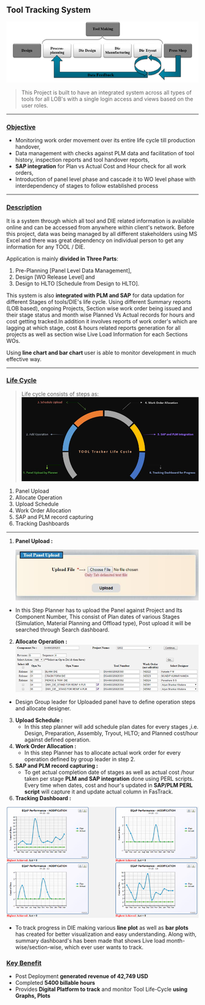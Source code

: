 ## Tool Tracking System

![enter image description here](https://github.com/ankesh-verma/PERL/blob/main/FasTrack%20Tool%20Tracker/images/Die_lifeCycle.png?raw=true)

> This Project is built to have an integrated system across all types of tools for all LOB's with a single login access and views based on the user roles.
***
### <u>Objective</u>
 * Monitoring work order movement over its entire life cycle till production handover,
 * Data management with checks against PLM data and facilitation of tool history, inspection reports and tool handover reports,
 * <b>SAP integration</b> for Plan vs Actual Cost and Hour check for all work orders,
 * Introduction of panel level phase and cascade it to WO level phase with interdependency of stages  to follow established process 
***
### <u>Description</u>
It is a system through which all tool and DIE related information is available online and can be accessed from anywhere within client's network.
Before this project, data was being managed by all different stakeholders using MS Excel and there was great dependency on individual person to get any information for any TOOL / DIE.

Application is mainly <b>divided in Three Parts</b>:
 1. Pre-Planning [Panel Level Data Management], 
 2. Design [WO Release Level] and 
 3. Design to HLTO [Schedule from Design to HLTO]. 

This system is also <b>integrated with PLM and SAP</b> for data updation for different Stages of tools/DIE's life cycle.
Using different Summary reports (LOB based), ongoing Projects, Section wise work order being issued and their stage status and month wise 
Planned Vs Actual records for hours and cost getting tracked.In addition it involves reports of work order's which are lagging at which stage, cost & hours related reports generation for all projects as well as section wise Live Load Information for each Sections WOs.

Using <b>line chart and bar chart </b>user is able to monitor development in much effective way.
 
***
### <u>Life Cycle</u>
> Life cycle consists of steps as:
![enter image description here](https://github.com/ankesh-verma/PERL/blob/main/FasTrack%20Tool%20Tracker/images/LifeCycle.JPG)
1. Panel Upload
2. Allocate Operation
3. Upload Schedule
4. Work Order Allocation
5. SAP and PLM record capturing
6. Tracking Dashboards
***
1. <b>Panel Upload :</b>
     
    ![enter image description here](https://github.com/ankesh-verma/PERL/blob/main/FasTrack%20Tool%20Tracker/images/PanelUpload.JPG)
*   In this Step Planner has to upload the Panel against Project and Its Component Number, This consist of Plan dates of various Stages (Simulation, Material Planning and Offload type), Post upload it will be searched through Search dashboard.
 2. <b>Allocate Operation :</b><br>
    ![enter image description here](https://github.com/ankesh-verma/PERL/blob/main/FasTrack%20Tool%20Tracker/images/Operation.PNG?raw=true)
   * Design Group leader for Uploaded panel have to define operation steps and allocate designer.<br>
3. <b>Upload Schedule :</b>
      * In this step planner will add schedule plan dates for every stages ,i.e. Design, Preparation, Assembly, Tryout, HLTO; and Planned cost/hour against defined operation.<br> 
4. <b>Work Order Allocation :</b>
      * In this step Planner has to allocate actual work order for every operation defined by   group leader in step 2.<br>
5. <b>SAP and PLM record capturing :</b>
      * To get actual completion date of stages as well as actual cost /hour taken per stage <b>PLM and SAP integration</b> done using PERL scripts. Every time when dates, cost and hour's updated in <b>SAP/PLM PERL script</b> will capture it and update actual column in FasTrack.  <br>
6. <b>Tracking Dashboard :</b>

![enter image description here](https://github.com/ankesh-verma/PERL/blob/main/FasTrack%20Tool%20Tracker/images/EQAP.PNG?raw=true)
 
   * To track progress in DIE making various <b>line plot</b> as well as <b>bar plots</b> has created for better visualization and easy understanding. Along with, summary dashboard's has been made that shows Live load month-wise/section-wise, which ever user wants to track.
   
### <u>Key Benefit</u>
 * Post Deployment <b>generated revenue of	42,749 USD</b>
 * Completed <b>5400 billable hours</b>
 * Provides <b>Digital Platform to track</b> and monitor Tool Life-Cycle <b>using Graphs, Plots</b>

 



  
